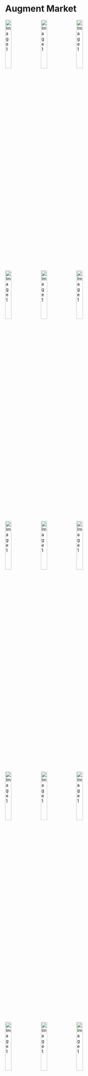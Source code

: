 
# Augment Market

<p>
<img src="https://github.com/user-attachments/assets/ed256bf4-56b1-4d18-934f-1e9cc16a8c3e" alt="Image 1" style="margin-right: 10px; margin-bottom: 10px;" width="20%">
<img src="https://github.com/user-attachments/assets/dad32a33-61b0-4639-8ff4-6b77f82afed1" alt="Image 1" style="margin-right: 10px; margin-bottom: 10px;" width="20%"> 
  <img src="https://github.com/user-attachments/assets/1865b0d6-7870-4a07-bb28-ca0b39b5e443" alt="Image 1" style="margin-right: 10px; margin-bottom: 10px;" width="20%">
  </p>
<p>
<img src="https://github.com/user-attachments/assets/aa6ad715-4700-4d04-b78d-65cba5179a32" alt="Image 1" style="margin-right: 10px; margin-bottom: 10px;" width="20%">
<img src="https://github.com/user-attachments/assets/f39ef55b-dcc3-41ae-b42f-17b3a6a33af8" alt="Image 1" style="margin-right: 10px; margin-bottom: 10px;" width="20%"> 
  <img src="https://github.com/user-attachments/assets/dabad4cc-f3e6-46e8-bc7d-4ccd8e303c3a" alt="Image 1" style="margin-right: 10px; margin-bottom: 10px;" width="20%">
  </p>
<p>
<img src="https://github.com/user-attachments/assets/0e4a38a2-941c-493c-896e-1ac37568794e" alt="Image 1" style="margin-right: 10px; margin-bottom: 10px;" width="20%">
<img src="https://github.com/user-attachments/assets/373927f9-2bf9-4a82-b5e5-c0982761088e" alt="Image 1" style="margin-right: 10px; margin-bottom: 10px;" width="20%"> 
  <img src="https://github.com/user-attachments/assets/195b132d-d727-4250-a4ee-a70a88270254" alt="Image 1" style="margin-right: 10px; margin-bottom: 10px;" width="20%">
  </p>
<p>
<img src="https://github.com/user-attachments/assets/4586a86e-8a68-4451-bfa7-4e7a9c8ae512" alt="Image 1" style="margin-right: 10px; margin-bottom: 10px;" width="20%">
<img src="https://github.com/user-attachments/assets/f71294ee-55b2-4ea5-896e-7eda28fc667a" alt="Image 1" style="margin-right: 10px; margin-bottom: 10px;" width="20%"> 
  <img src="https://github.com/user-attachments/assets/055452b8-6f4d-43f8-8ccb-d9213f6d012a" alt="Image 1" style="margin-right: 10px; margin-bottom: 10px;" width="20%">
  </p>
<p>
<img src="https://github.com/user-attachments/assets/b3e7ba09-1b98-44de-ad42-4743bfa11df8" alt="Image 1" style="margin-right: 10px; margin-bottom: 10px;" width="20%">
<img src="https://github.com/user-attachments/assets/f71294ee-55b2-4ea5-896e-7eda28fc667a" alt="Image 1" style="margin-right: 10px; margin-bottom: 10px;" width="20%"> 
  <img src="https://github.com/user-attachments/assets/055452b8-6f4d-43f8-8ccb-d9213f6d012a" alt="Image 1" style="margin-right: 10px; margin-bottom: 10px;" width="20%">
  </p>








  

Augment Market is an eCommerce application designed for shopping clothes. Built using Flutter, this app provides a seamless shopping experience with modern UI and efficient state management. The project integrates Firebase for managing data with CRUD operations in Firestore and uses GetX for state management.

## Features

- **Product Listing**: Browse and search for a variety of clothes.
- **Product Details**: View detailed information about each product.
- **Shopping Cart**: Add items to the cart and proceed to checkout.
- **CRUD Operations**: Create, read, update, and delete products using Firestore.
- **GetX State Management**: Efficient state management for a responsive user experience.
- **Firebase Integration**: Secure and scalable backend with Firebase.

## Technologies Used

- **Flutter**: Framework for building cross-platform mobile applications.
- **Dart**: Programming language used with Flutter.
- **GetX**: State management and dependency injection.
- **Firebase**: For backend services including authentication and Firestore database.

## Getting Started

1. **Clone the repository**:
   ```bash
   git clone https://github.com/your-username/augment-market.git
   cd augment-market
   ```

2. **Install dependencies**:
   ```bash
   flutter pub get
   ```

3. **Set up Firebase**:
   - Follow the official Firebase setup guide for Flutter.
   - Add your `google-services.json` (for Android) and `GoogleService-Info.plist` (for iOS) files to the respective directories.

4. **Run the app**:
   ```bash
   flutter run
   ```

## Code Structure

- **lib/controllers/**: Manages the application state and business logic using GetX.
- **lib/screens/**: Contains the UI for various features like product listing and cart.
- **lib/services/**: Handles interactions with Firebase Firestore.

## License

This project is licensed under the MIT License - see the [LICENSE](LICENSE) file for details.

## Contact

For questions or feedback, feel free to reach out at [arbabhussain414@gmail.com](arbabhussain414@gmail.com).

